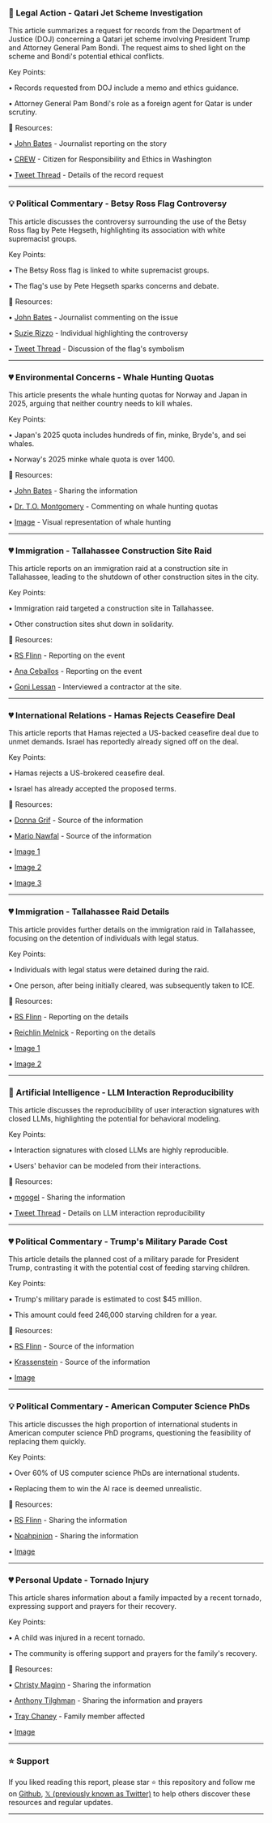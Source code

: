 ### 🤖 Legal Action - Qatari Jet Scheme Investigation

This article summarizes a request for records from the Department of Justice (DOJ) concerning a Qatari jet scheme involving President Trump and Attorney General Pam Bondi.  The request aims to shed light on the scheme and Bondi's potential ethical conflicts.

Key Points:

• Records requested from DOJ include a memo and ethics guidance.

• Attorney General Pam Bondi's role as a foreign agent for Qatar is under scrutiny.


🔗 Resources:

• [John Bates](https://x.com/johnbates) -  Journalist reporting on the story

• [CREW](https://x.com/CREWcrew) - Citizen for Responsibility and Ethics in Washington

• [Tweet Thread](https://x.com/CREWcrew/status/1928093523313639468) -  Details of the record request


---

### 💡 Political Commentary - Betsy Ross Flag Controversy

This article discusses the controversy surrounding the use of the Betsy Ross flag by Pete Hegseth, highlighting its association with white supremacist groups.

Key Points:

• The Betsy Ross flag is linked to white supremacist groups.

•  The flag's use by Pete Hegseth sparks concerns and debate.


🔗 Resources:

• [John Bates](https://x.com/johnbates) -  Journalist commenting on the issue

• [Suzie Rizzo](https://x.com/Suzierizzo1) -  Individual highlighting the controversy

• [Tweet Thread](https://x.com/Suzierizzo1/status/1928140552173932966) - Discussion of the flag's symbolism


---

### 💔 Environmental Concerns - Whale Hunting Quotas

This article presents the whale hunting quotas for Norway and Japan in 2025, arguing that neither country needs to kill whales.

Key Points:

• Japan's 2025 quota includes hundreds of fin, minke, Bryde's, and sei whales.

• Norway's 2025 minke whale quota is over 1400.


🔗 Resources:

• [John Bates](https://x.com/johnbates) - Sharing the information

• [Dr. T.O. Montgomery](https://x.com/DrTOMontgomery) - Commenting on whale hunting quotas

• [Image](https://pbs.twimg.com/amplify_video_thumb/1834168339385446400/img/nKVTglXDKAhFCUIy.jpg) -  Visual representation of whale hunting


---

### 💔 Immigration - Tallahassee Construction Site Raid

This article reports on an immigration raid at a construction site in Tallahassee, leading to the shutdown of other construction sites in the city.

Key Points:

• Immigration raid targeted a construction site in Tallahassee.

•  Other construction sites shut down in solidarity.


🔗 Resources:

• [RS Flinn](https://x.com/RS_Flinn) - Reporting on the event

• [Ana Ceballos](https://x.com/anaceballos_) -  Reporting on the event

• [Goni Lessan](https://x.com/goni_lessan) - Interviewed a contractor at the site.



---

### 💔 International Relations - Hamas Rejects Ceasefire Deal

This article reports that Hamas rejected a US-backed ceasefire deal due to unmet demands.  Israel has reportedly already signed off on the deal.

Key Points:

• Hamas rejects a US-brokered ceasefire deal.

•  Israel has already accepted the proposed terms.


🔗 Resources:

• [Donna Grif](https://x.com/Donna_Grif) -  Source of the information

• [Mario Nawfal](https://x.com/MarioNawfal) -  Source of the information

• [Image 1](https://pbs.twimg.com/media/GsK_IYTW8AATKaf?format=jpg&name=small)

• [Image 2](https://pbs.twimg.com/media/GsK_RgQWQAAPwEn?format=jpg&name=small)

• [Image 3](https://pbs.twimg.com/media/GsKUmnFWsAAOS02?format=png&name=240x240)



---

### 💔 Immigration - Tallahassee Raid Details

This article provides further details on the immigration raid in Tallahassee, focusing on the detention of individuals with legal status.

Key Points:

•  Individuals with legal status were detained during the raid.

• One person, after being initially cleared, was subsequently taken to ICE.


🔗 Resources:

• [RS Flinn](https://x.com/RS_Flinn) - Reporting on the details

• [Reichlin Melnick](https://x.com/ReichlinMelnick) - Reporting on the details

• [Image 1](https://pbs.twimg.com/media/GsKL4eqXkAABa9U?format=jpg&name=small)

• [Image 2](https://pbs.twimg.com/media/GsKL4ejXQAA5vZO?format=jpg&name=small)


---

### 🤖 Artificial Intelligence - LLM Interaction Reproducibility

This article discusses the reproducibility of user interaction signatures with closed LLMs, highlighting the potential for behavioral modeling.

Key Points:

• Interaction signatures with closed LLMs are highly reproducible.

•  Users' behavior can be modeled from their interactions.


🔗 Resources:

• [mgogel](https://x.com/mgogel) -  Sharing the information

• [Tweet Thread](https://x.com/mgogel/status/1928320392487153933) - Details on LLM interaction reproducibility



---

### 💔 Political Commentary - Trump's Military Parade Cost

This article details the planned cost of a military parade for President Trump, contrasting it with the potential cost of feeding starving children.

Key Points:

• Trump's military parade is estimated to cost $45 million.

•  This amount could feed 246,000 starving children for a year.


🔗 Resources:

• [RS Flinn](https://x.com/RS_Flinn) -  Source of the information

• [Krassenstein](https://x.com/krassenstein) - Source of the information

• [Image](https://pbs.twimg.com/media/GsJbDwnX0AEXfNu.jpg)



---

### 💡 Political Commentary - American Computer Science PhDs

This article discusses the high proportion of international students in American computer science PhD programs, questioning the feasibility of replacing them quickly.


Key Points:

• Over 60% of US computer science PhDs are international students.

•  Replacing them to win the AI race is deemed unrealistic.


🔗 Resources:

• [RS Flinn](https://x.com/RS_Flinn) - Sharing the information

• [Noahpinion](https://x.com/Noahpinion) - Sharing the information

• [Image](https://pbs.twimg.com/media/GsKMymeaUAIScwf?format=jpg&name=small)



---

### 💔 Personal Update - Tornado Injury

This article shares information about a family impacted by a recent tornado, expressing support and prayers for their recovery.

Key Points:

• A child was injured in a recent tornado.

• The community is offering support and prayers for the family's recovery.


🔗 Resources:

• [Christy Maginn](https://x.com/christymaginn) - Sharing the information

• [Anthony Tilghman](https://x.com/AnthonyTilghman) - Sharing the information and prayers

• [Tray Chaney](https://x.com/traychaney) - Family member affected


• [Image](https://pbs.twimg.com/amplify_video_thumb/1928275575656923136/img/yfIbP3eNlqCmPItk.jpg)


---

### ⭐️ Support

If you liked reading this report, please star ⭐️ this repository and follow me on [Github](https://github.com/Drix10), [𝕏 (previously known as Twitter)](https://x.com/DRIX_10_) to help others discover these resources and regular updates.

---